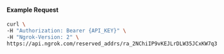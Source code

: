 
#### Example Request
```bash
curl \
-H "Authorization: Bearer {API_KEY}" \
-H "Ngrok-Version: 2" \
https://api.ngrok.com/reserved_addrs/ra_2NChiIP9vKEJLrDLW35JCxKW7q3
